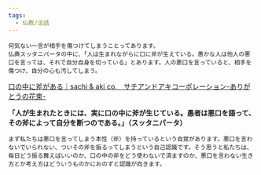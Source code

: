 ```yaml
---
tags:
  - 仏教/法話
---
```

```
何気ない一言が相手を傷つけてしまうことってあります。
仏典スッタニパータの中に、「人は生まれながらに口に斧が生えている。愚かな人は他人の悪口を言っては、それで自分自身を切っている」とあります。人の悪口を言っていると、相手を傷つけ、自分の心も汚してしまう。
```

[口の中に斧がある｜sachi & aki co.　サチアンドアキコーポレーション-ありがとうの花束-](http://www.sachiaki.co.jp/blog/hibinokansya/%E5%8F%A3%E3%81%AE%E4%B8%AD%E3%81%AB%E6%96%A7%E3%81%8C%E3%81%82%E3%82%8B.html#:~:text=kouhi%E3%82%82%E3%80%81%E3%81%82%E3%81%BE%E3%82%8A%E8%80%83%E3%81%88%E3%81%9A,%E5%BF%83%E3%82%82%E6%B1%9A%E3%81%97%E3%81%A6%E3%81%97%E3%81%BE%E3%81%86%E3%80%82)

**「人が生まれたときには、実に口の中に斧が生じている。愚者は悪口を語って、 その斧によって自分を断つのである。」（スッタニパータ）**

```
まず私たちは悪口を言ってしまう本性（斧）を持っているという自覚があります。悪口を言わないでいられない、ついその斧を振るってしまうという自己認識です。そう思うと私たちは、毎日どう振る舞えばいいのか、口の中の斧をどう使わないで済ますのか、悪口を言わない生き方とか考え方はどういうものかにおのずと認識が向きます。
```

